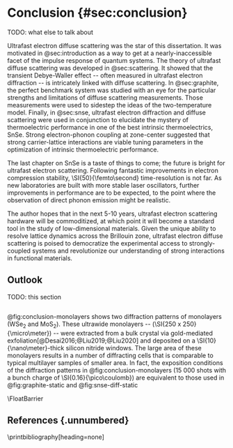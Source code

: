 
# Conclusion {#sec:conclusion}

TODO: what else to talk about

Ultrafast electron diffuse scattering was the star of this dissertation. It was motivated in @sec:introduction as a way to get at a nearly-inaccessible facet of the impulse response of quantum systems. The theory of ultrafast diffuse scattering was developed in @sec:scattering. It showed that the transient Debye-Waller effect -- often measured in ultrafast electron diffraction -- is intricately linked with diffuse scattering. In @sec:graphite, the perfect benchmark system was studied with an eye for the particular strengths and limitations of diffuse scattering measurements. Those measurements were used to sidestep the ideas of the two-temperature model. Finally, in @sec:snse, ultrafast electron diffraction and diffuse scattering were used in conjunction to elucidate the mystery of thermoelectric performance in one of the best intrinsic thermoelectrics, SnSe. Strong electron-phonon coupling at zone-center suggested that strong carrier-lattice interactions are viable tuning parameters in the optimization of intrinsic thermoelectric performance. 

The last chapter on SnSe is a taste of things to come; the future is bright for ultrafast electron scattering. Following fantastic improvements in electron compression stability, \SI{50}{\femto\second} time-resolution is not far. As new laboratories are built with more stable laser oscillators, further improvements in performance are to be expected, to the point where the observation of direct phonon emission might be realistic. 

The author hopes that in the next 5-10 years, ultrafast electron scattering hardware will be commoditized, at which point it will become a standard tool in the study of low-dimensional materials. Given the unique ability to resolve lattice dynamics across the Brillouin zone, ultrafast electron diffuse scattering is poised to democratize the experimental access to strongly-coupled systems and revolutionize our understanding of strong interactions in functional materials.

## Outlook

TODO: this section

```{.matplotlib #fig:conclusion-monolayers file="figures/conclusion/monolayer.py" caption="Diffraction patterns of ultrawide (\SI{250 x 250}{\micro\meter}) monolayers on \SI{10}{\nano\meter}-thick silicon nitride windows. **a)** Monolayer WSe$_2$. **b)** Monolayer MoS$_2$."}
```

@fig:conclusion-monolayers shows two diffraction patterns of monolayers (WSe$_2$ and MoS$_2$). These ultrawide monolayers -- (\SI{250 x 250}{\micro\meter}) -- were extracted from a bulk crystal via gold-mediated exfoliation[@Desai2016;@Liu2019;@Liu2020] and deposited on a \SI{10}{\nano\meter}-thick silicon nitride windows. The large area of these monolayers results in a number of diffracting cells that is comparable to typical multilayer samples of smaller area. In fact, the exposition conditions of the diffraction patterns in @fig:conclusion-monolayers (15 000 shots with a bunch charge of \SI{0.16}{\pico\coulomb}) are equivalent to those used in @fig:graphite-static and @fig:snse-diff-static

\FloatBarrier
## References {.unnumbered}
\printbibliography[heading=none]